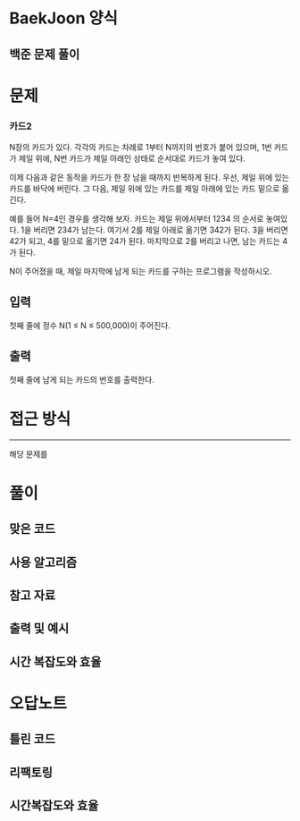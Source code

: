 # BaekJoon 양식
## 백준 문제 풀이

# 문제
### 카드2
N장의 카드가 있다. 각각의 카드는 차례로 1부터 N까지의 번호가 붙어 있으며, 1번 카드가 제일 위에, N번 카드가 제일 아래인 상태로 순서대로 카드가 놓여 있다.

이제 다음과 같은 동작을 카드가 한 장 남을 때까지 반복하게 된다. 우선, 제일 위에 있는 카드를 바닥에 버린다. 그 다음, 제일 위에 있는 카드를 제일 아래에 있는 카드 밑으로 옮긴다.

예를 들어 N=4인 경우를 생각해 보자. 카드는 제일 위에서부터 1234 의 순서로 놓여있다. 1을 버리면 234가 남는다. 여기서 2를 제일 아래로 옮기면 342가 된다. 3을 버리면 42가 되고, 4를 밑으로 옮기면 24가 된다. 마지막으로 2를 버리고 나면, 남는 카드는 4가 된다.

N이 주어졌을 때, 제일 마지막에 남게 되는 카드를 구하는 프로그램을 작성하시오.

입력
---
첫째 줄에 정수 N(1 ≤ N ≤ 500,000)이 주어진다.

출력
---
첫째 줄에 남게 되는 카드의 번호를 출력한다.

# 접근 방식
---
해당 문제를 

# 풀이
## 맞은 코드
## 사용 알고리즘
## 참고 자료

## 출력 및 예시

## 시간 복잡도와 효율

# 오답노트
## 틀린 코드

## 리팩토링

##  시간복잡도와 효율

